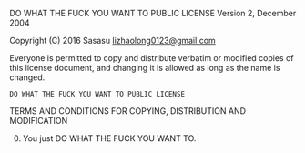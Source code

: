 DO WHAT THE FUCK YOU WANT TO PUBLIC LICENSE
            Version 2, December 2004

Copyright (C) 2016 Sasasu <lizhaolong0123@gmail.com>

Everyone is permitted to copy and distribute verbatim or modified
copies of this license document, and changing it is allowed as long
as the name is changed.

    DO WHAT THE FUCK YOU WANT TO PUBLIC LICENSE
TERMS AND CONDITIONS FOR COPYING, DISTRIBUTION AND MODIFICATION

0. You just DO WHAT THE FUCK YOU WANT TO.
